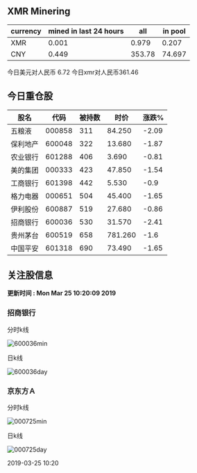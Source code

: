 ## XMR Minering

|currency|mined in last 24 hours|all|in pool|
|---|---|---|---|
|XMR|0.001|0.979|0.207|
|CNY|0.449|353.78|74.697|

今日美元对人民币 6.72	今日xmr对人民币361.46


## 今日重仓股 

|股名|代码|被持数|时价|涨跌%|
|---|---|---|---|---|
|五粮液|000858|311|84.250|-2.09|
|保利地产|600048|322|13.680|-1.87|
|农业银行|601288|406|3.690|-0.81|
|美的集团|000333|423|47.850|-1.54|
|工商银行|601398|442|5.530|-0.9|
|格力电器|000651|504|45.400|-1.65|
|伊利股份|600887|519|27.680|-0.86|
|招商银行|600036|530|31.570|-2.41|
|贵州茅台|600519|658|781.260|-1.6|
|中国平安|601318|690|73.490|-1.65|

## 关注股信息
**更新时间 : Mon Mar 25 10:20:09 2019**
### 招商银行 
分时k线

![600036min](http://image.sinajs.cn/newchart/min/n/sh600036.gif)

日k线

![600036day](http://image.sinajs.cn/newchart/daily/n/sh600036.gif)

### 京东方Ａ 
分时k线

![000725min](http://image.sinajs.cn/newchart/min/n/sz000725.gif)

日k线

![000725day](http://image.sinajs.cn/newchart/daily/n/sz000725.gif)

2019-03-25 10:20